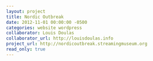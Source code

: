 ```yaml
---
layout: project
title: Nordic Outbreak
date: 2012-11-01 00:00:00 -0500
categories: website wordpress
collaborator: Louis Doulas
collaborator_url: http://louisdoulas.info
project_url: http://nordicoutbreak.streamingmuseum.org
read_only: true
---
```

